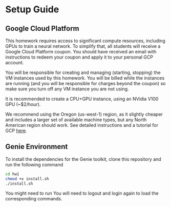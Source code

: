 # Setup Guide

## Google Cloud Platform 
This homework requires access to significant compute resources, including GPUs to train a neural network. To simplify that, all students will receive a Google Cloud Platform coupon. You should have received an email with instructions to redeem your coupon and apply it to your personal GCP account.

You will be responsible for creating and managing (starting, stopping) the VM instances used by this homework. You will be billed while the instances are running (and you will be responsible for charges beyond the coupon) so make sure you turn off any VM instance you are not using.

It is recommended to create a CPU+GPU instance, using an NVidia V100 GPU (~$2/hour).

We recommend using the Oregon (us-west-1) region, as it slightly cheaper and includes a larger set of available machine types, but any North American region should work. See detailed instructions and a tutorial for GCP [here](./google-cloud.md).

## Genie Environment 
To install the dependencies for the Genie toolkit, clone this repository and run the following command 
```bash
cd hw1
chmod +x install.sh
./install.sh
```
You might need to run You will need to logout and login again to load the corresponding commands.